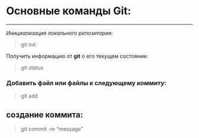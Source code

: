 # Основные команды Git: #  
***  

*Инициализация локального репозитория:*  
>git init  

Получить информацию от __git__ о его текущем состоянии:  
>git status  

### Добавить файл или файлы к следующему *коммиту*: ###  
>git add  

## создание коммита: ##  
>git commit -m “message”  
